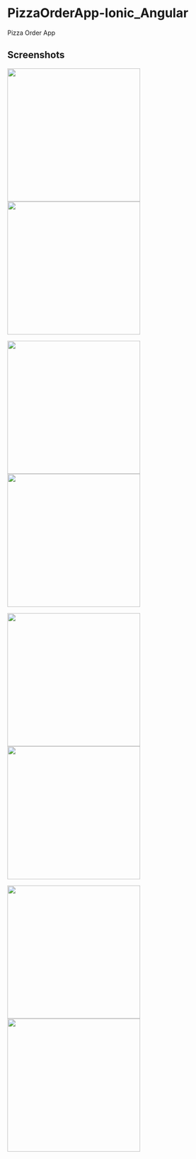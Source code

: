 # PizzaOrderApp-Ionic_Angular

Pizza Order App 


## Screenshots


<img src="https://user-images.githubusercontent.com/55505154/135707949-17b53911-c0ea-41d4-b1f8-bd9c0cf9f1e2.JPG" width="300"><img src="https://user-images.githubusercontent.com/55505154/135707956-8bdc6bb5-3100-4520-88d5-317c289ed749.JPG" width="300">

<img src="https://user-images.githubusercontent.com/55505154/135707997-82a66be4-3780-44d1-9525-ae0b2acb9b10.JPG" width="300"><img src="https://user-images.githubusercontent.com/55505154/135707968-fcd28f97-f142-49f6-948a-847f00fa5cfe.JPG" width="300">

<img src="https://user-images.githubusercontent.com/55505154/135707975-18842a4e-17f8-4383-978a-10c1ee9ffc7c.JPG" width="300"><img src="https://user-images.githubusercontent.com/55505154/135707988-3708242d-e6ac-478e-9391-6745e86209a8.JPG" width="300">

<img src="https://user-images.githubusercontent.com/55505154/135707999-6e6ad912-04ba-4c0c-8cfe-b7769369a686.JPG" width="300"><img src="https://user-images.githubusercontent.com/55505154/135707994-5a6705af-4b41-48a7-9168-809c065df439.JPG" width="300">
